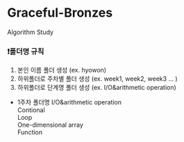 # Graceful-Bronzes
Algorithm Study

### ❗폴더명 규칙
1. 본인 이름 폴더 생성 (ex. hyowon)
2. 하위폴더로 주차별 폴더 생성 (ex. week1, week2, week3 ... )
3. 하위폴더로 단계명 폴더 생성 (ex. I/O&arithmetic operation)
* 1주차 폴더명
I/O&arithmetic operation  
Contional  
Loop  
One-dimensional array  
Function  
